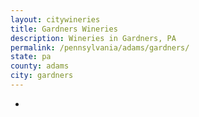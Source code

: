 ```yaml
---
layout: citywineries
title: Gardners Wineries
description: Wineries in Gardners, PA
permalink: /pennsylvania/adams/gardners/
state: pa
county: adams
city: gardners
---
```

-
